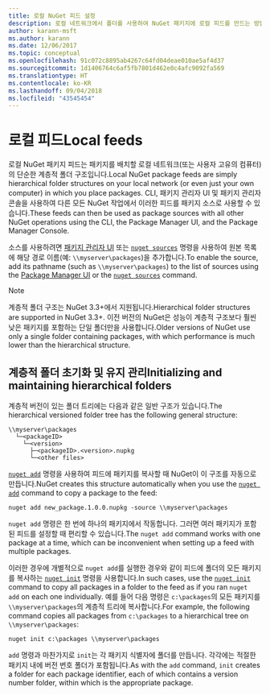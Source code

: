 ```yaml
---
title: 로컬 NuGet 피드 설정
description: 로컬 네트워크에서 폴더를 사용하여 NuGet 패키지에 로컬 피드를 만드는 방법
author: karann-msft
ms.author: karann
ms.date: 12/06/2017
ms.topic: conceptual
ms.openlocfilehash: 91c072c8895ab4267c64fd04deae010ae5af4d37
ms.sourcegitcommit: 1d1406764c6af5fb7801d462e0c4afc9092fa569
ms.translationtype: HT
ms.contentlocale: ko-KR
ms.lasthandoff: 09/04/2018
ms.locfileid: "43545454"
---
```

# <a name="local-feeds"></a><span data-ttu-id="22a0d-103">로컬 피드</span><span class="sxs-lookup"><span data-stu-id="22a0d-103">Local feeds</span></span>

<span data-ttu-id="22a0d-104">로컬 NuGet 패키지 피드는 패키지를 배치할 로컬 네트워크(또는 사용자 고유의 컴퓨터)의 단순한 계층적 폴더 구조입니다.</span><span class="sxs-lookup"><span data-stu-id="22a0d-104">Local NuGet package feeds are simply hierarchical folder structures on your local network (or even just your own computer) in which you place packages.</span></span> <span data-ttu-id="22a0d-105">CLI, 패키지 관리자 UI 및 패키지 관리자 콘솔을 사용하여 다른 모든 NuGet 작업에서 이러한 피드를 패키지 소스로 사용할 수 있습니다.</span><span class="sxs-lookup"><span data-stu-id="22a0d-105">These feeds can then be used as package sources with all other NuGet operations using the CLI, the Package Manager UI, and the Package Manager Console.</span></span>

<span data-ttu-id="22a0d-106">소스를 사용하려면 [패키지 관리자 UI](../tools/package-manager-ui.md#package-sources) 또는 [`nuget sources`](../tools/cli-ref-sources.md) 명령을 사용하여 원본 목록에 해당 경로 이름(예: `\\myserver\packages`)을 추가합니다.</span><span class="sxs-lookup"><span data-stu-id="22a0d-106">To enable the source, add its pathname (such as `\\myserver\packages`) to the list of sources using the [Package Manager UI](../tools/package-manager-ui.md#package-sources) or the [`nuget sources`](../tools/cli-ref-sources.md) command.</span></span>

> [!Note]
> <span data-ttu-id="22a0d-107">계층적 폴더 구조는 NuGet 3.3+에서 지원됩니다.</span><span class="sxs-lookup"><span data-stu-id="22a0d-107">Hierarchical folder structures are supported in NuGet 3.3+.</span></span> <span data-ttu-id="22a0d-108">이전 버전의 NuGet은 성능이 계층적 구조보다 훨씬 낮은 패키지를 포함하는 단일 폴더만을 사용합니다.</span><span class="sxs-lookup"><span data-stu-id="22a0d-108">Older versions of NuGet use only a single folder containing packages, with which performance is much lower than the hierarchical structure.</span></span>

## <a name="initializing-and-maintaining-hierarchical-folders"></a><span data-ttu-id="22a0d-109">계층적 폴더 초기화 및 유지 관리</span><span class="sxs-lookup"><span data-stu-id="22a0d-109">Initializing and maintaining hierarchical folders</span></span>

<span data-ttu-id="22a0d-110">계층적 버전이 있는 폴더 트리에는 다음과 같은 일반 구조가 있습니다.</span><span class="sxs-lookup"><span data-stu-id="22a0d-110">The hierarchical versioned folder tree has the following general structure:</span></span>

    \\myserver\packages
      └─<packageID>
        └─<version>
          ├─<packageID>.<version>.nupkg
          └─<other files>

<span data-ttu-id="22a0d-111">[`nuget add`](../tools/cli-ref-add.md) 명령을 사용하여 피드에 패키지를 복사할 때 NuGet이 이 구조를 자동으로 만듭니다.</span><span class="sxs-lookup"><span data-stu-id="22a0d-111">NuGet creates this structure automatically when you use the [`nuget add`](../tools/cli-ref-add.md) command to copy a package to the feed:</span></span>

```cli
nuget add new_package.1.0.0.nupkg -source \\myserver\packages
```

<span data-ttu-id="22a0d-112">`nuget add` 명령은 한 번에 하나의 패키지에서 작동합니다. 그러면 여러 패키지가 포함된 피드를 설정할 때 편리할 수 있습니다.</span><span class="sxs-lookup"><span data-stu-id="22a0d-112">The `nuget add` command works with one package at a time, which can be inconvenient when setting up a feed with multiple packages.</span></span>

<span data-ttu-id="22a0d-113">이러한 경우에 개별적으로 `nuget add`를 실행한 경우와 같이 피드에 폴더의 모든 패키지를 복사하는 [`nuget init`](../tools/cli-ref-init.md) 명령을 사용합니다.</span><span class="sxs-lookup"><span data-stu-id="22a0d-113">In such cases, use the [`nuget init`](../tools/cli-ref-init.md) command to copy all packages in a folder to the feed as if you ran `nuget add` on each one individually.</span></span> <span data-ttu-id="22a0d-114">예를 들어 다음 명령은 `c:\packages`의 모든 패키지를 `\\myserver\packages`의 계층적 트리에 복사합니다.</span><span class="sxs-lookup"><span data-stu-id="22a0d-114">For example, the following command copies all packages from `c:\packages` to a hierarchical tree on `\\myserver\packages`:</span></span>

```cli
nuget init c:\packages \\myserver\packages
```

<span data-ttu-id="22a0d-115">`add` 명령과 마찬가지로 `init`는 각 패키지 식별자에 폴더를 만듭니다. 각각에는 적절한 패키지 내에 버전 번호 폴더가 포함됩니다.</span><span class="sxs-lookup"><span data-stu-id="22a0d-115">As with the `add` command, `init` creates a folder for each package identifier, each of which contains a version number folder, within which is the appropriate package.</span></span>
